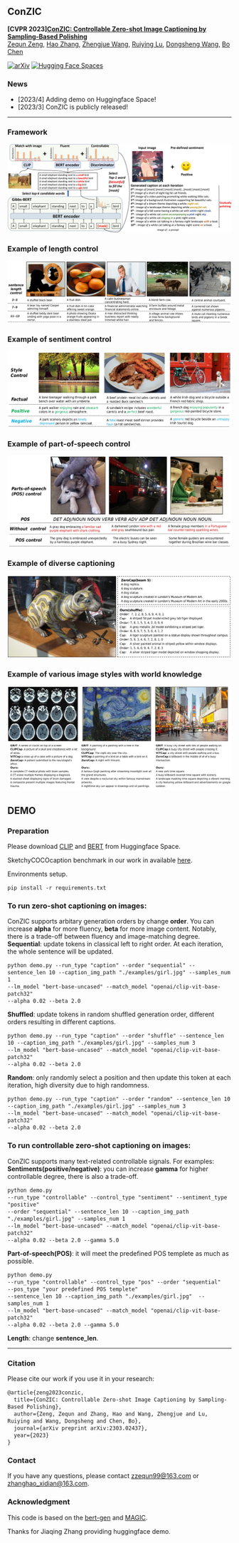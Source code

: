 ## ConZIC
**[CVPR 2023][ConZIC: Controllable Zero-shot Image Captioning by Sampling-Based Polishing](https://arxiv.org/abs/2303.02437)**
<br/>
[Zequn Zeng](https://joeyz0z.github.io/),
[Hao Zhang](https://scholar.google.com/citations?user=Eo8e5icAAAAJ),
[Zhengjue Wang](https://scholar.google.com/citations?user=qTQj_I4AAAAJ),
[Ruiying Lu](https://ieeexplore.ieee.org/author/37088439713),
[Dongsheng Wang](https://wds2014.github.io/),
[Bo Chen](https://scholar.google.com/citations?user=uv16_-UAAAAJ)
<br/>



[comment]: <> ([![Project Website]&#40;https://img.shields.io/badge/Project-Website-orange&#41;]&#40;https://tuneavideo.github.io/&#41;)
[![arXiv](https://img.shields.io/badge/arXiv-2303.02437-b31b1b.svg)](https://arxiv.org/abs/2303.02437)
[![Hugging Face Spaces](https://img.shields.io/badge/%F0%9F%A4%97%20Hugging%20Face-Spaces-blue)](https://huggingface.co/spaces/jiaqingj/ConZIC)

[comment]: <> ([![Open In Colab]&#40;https://colab.research.google.com/assets/colab-badge.svg&#41;]&#40;https://colab.research.google.com/github/showlab/Tune-A-Video/blob/main/notebooks/Tune-A-Video.ipynb&#41;)

### News
* [2023/4] Adding demo on Huggingface Space!
* [2023/3] ConZIC is publicly released!

***
### Framework
![](paper_images/framework.jpg)

### Example of length control
![](paper_images/lengthcontrol.jpg)

### Example of sentiment control
![](paper_images/sentimentcontrol.jpg)

### Example of part-of-speech control
![](paper_images/poscontrol.jpg)

### Example of diverse captioning
![](paper_images/diversecaptioning.jpg)

### Example of various image styles with world knowledge
![](paper_images/moreimagestyles.jpg)


## DEMO

### Preparation
Please download [CLIP](https://huggingface.co/openai/clip-vit-base-patch32) and [BERT](https://huggingface.co/bert-base-uncased) from Huggingface Space.

SketchyCOCOcaption benchmark in our work in available [here](https://drive.google.com/file/d/1WBaq8OdvyyXpbYtmuFIvko6855rESwHE/view?usp=share_link).

Environments setup.
```
pip install -r requirements.txt
```

### To run zero-shot captioning on images:
ConZIC supports arbitary generation orders by change **order**. You can increase **alpha** for more fluency, **beta** for more image content. Notably, there is a trade-off between fluency and image-matching degree.  
**Sequential**: update tokens in classical left to right order. At each iteration, the whole sentence will be updated.
```
python demo.py --run_type "caption" --order "sequential" --sentence_len 10 --caption_img_path "./examples/girl.jpg" --samples_num 1
--lm_model "bert-base-uncased" --match_model "openai/clip-vit-base-patch32" 
--alpha 0.02 --beta 2.0
```
**Shuffled**: update tokens in random shuffled generation order, different orders resulting in different captions.
```
python demo.py --run_type "caption" --order "shuffle" --sentence_len 10 --caption_img_path "./examples/girl.jpg" --samples_num 3
--lm_model "bert-base-uncased" --match_model "openai/clip-vit-base-patch32" 
--alpha 0.02 --beta 2.0 
```
**Random**: only randomly select a position and then update this token at each iteration, high diversity due to high randomness. 
```
python demo.py --run_type "caption" --order "random" --sentence_len 10 --caption_img_path "./examples/girl.jpg" --samples_num 3
--lm_model "bert-base-uncased" --match_model "openai/clip-vit-base-patch32" 
--alpha 0.02 --beta 2.0
```

### To run controllable zero-shot captioning on images:
ConZIC supports many text-related controllable signals. For examples:  
**Sentiments(positive/negative)**: you can increase **gamma** for higher controllable degree, there is also a trade-off.
```
python demo.py 
--run_type "controllable" --control_type "sentiment" --sentiment_type "positive"
--order "sequential" --sentence_len 10 --caption_img_path "./examples/girl.jpg" --samples_num 1
--lm_model "bert-base-uncased" --match_model "openai/clip-vit-base-patch32" 
--alpha 0.02 --beta 2.0 --gamma 5.0
```
**Part-of-speech(POS)**: it will meet the predefined POS templete as much as possible.
```
python demo.py 
--run_type "controllable" --control_type "pos" --order "sequential"
--pos_type "your predefined POS templete"
--sentence_len 10 --caption_img_path "./examples/girl.jpg"  --samples_num 1
--lm_model "bert-base-uncased" --match_model "openai/clip-vit-base-patch32" 
--alpha 0.02 --beta 2.0 --gamma 5.0
```
**Length**: change **sentence_len**.

****
### Citation
Please cite our work if you use it in your research:
```
@article{zeng2023conzic,
  title={ConZIC: Controllable Zero-shot Image Captioning by Sampling-Based Polishing},
  author={Zeng, Zequn and Zhang, Hao and Wang, Zhengjue and Lu, Ruiying and Wang, Dongsheng and Chen, Bo},
  journal={arXiv preprint arXiv:2303.02437},
  year={2023}
}
```

### Contact
If you have any questions, please contact zzequn99@163.com or zhanghao_xidian@163.com.


### Acknowledgment 
This code is based on the [bert-gen](https://github.com/nyu-dl/bert-gen) and [MAGIC](https://github.com/yxuansu/MAGIC). 

Thanks for Jiaqing Zhang providing huggingface demo.


